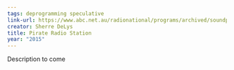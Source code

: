 ```yaml
---
tags: deprogramming speculative
link-url: https://www.abc.net.au/radionational/programs/archived/soundproof/pirate-radio-station/6221676
creator: Sherre DeLys
title: Pirate Radio Station
year: "2015"
---
```


Description to come
